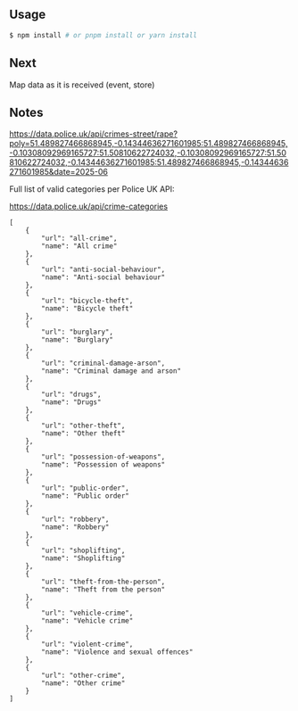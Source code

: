 ## Usage

```bash
$ npm install # or pnpm install or yarn install
```

## Next

Map data as it is received (event, store)

## Notes

https://data.police.uk/api/crimes-street/rape?poly=51.489827466868945,-0.14344636271601985:51.489827466868945,-0.10308092969165727:51.50810622724032,-0.10308092969165727:51.50810622724032,-0.14344636271601985:51.489827466868945,-0.14344636271601985&date=2025-06


Full list of valid categories per Police UK API:

https://data.police.uk/api/crime-categories

    [
        {
            "url": "all-crime",
            "name": "All crime"
        },
        {
            "url": "anti-social-behaviour",
            "name": "Anti-social behaviour"
        },
        {
            "url": "bicycle-theft",
            "name": "Bicycle theft"
        },
        {
            "url": "burglary",
            "name": "Burglary"
        },
        {
            "url": "criminal-damage-arson",
            "name": "Criminal damage and arson"
        },
        {
            "url": "drugs",
            "name": "Drugs"
        },
        {
            "url": "other-theft",
            "name": "Other theft"
        },
        {
            "url": "possession-of-weapons",
            "name": "Possession of weapons"
        },
        {
            "url": "public-order",
            "name": "Public order"
        },
        {
            "url": "robbery",
            "name": "Robbery"
        },
        {
            "url": "shoplifting",
            "name": "Shoplifting"
        },
        {
            "url": "theft-from-the-person",
            "name": "Theft from the person"
        },
        {
            "url": "vehicle-crime",
            "name": "Vehicle crime"
        },
        {
            "url": "violent-crime",
            "name": "Violence and sexual offences"
        },
        {
            "url": "other-crime",
            "name": "Other crime"
        }
    ]
